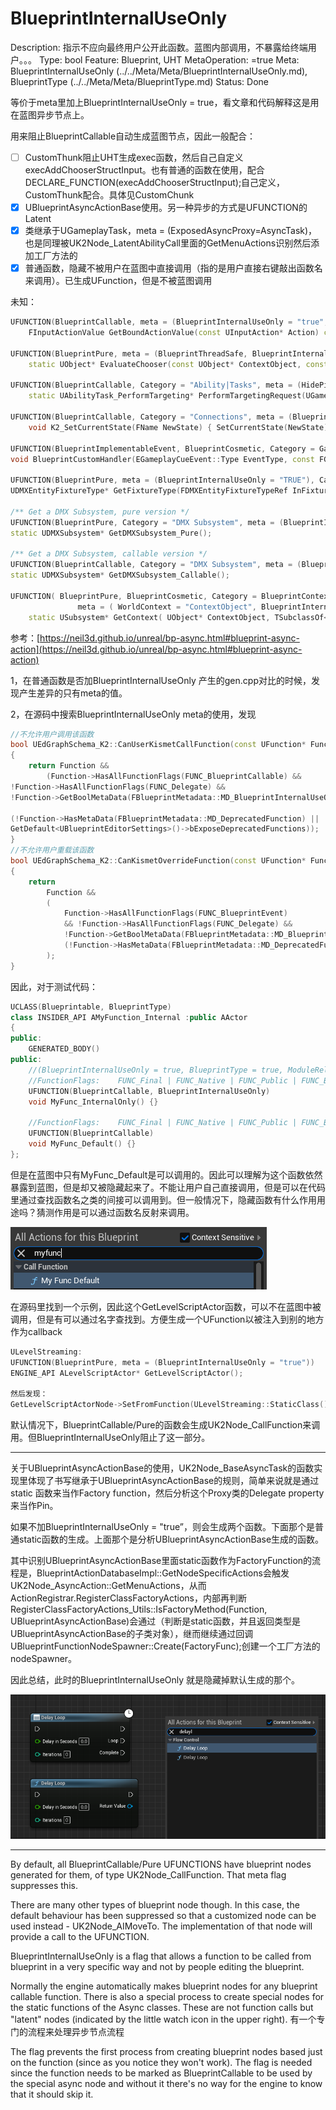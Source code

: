 # BlueprintInternalUseOnly

Description: 指示不应向最终用户公开此函数。蓝图内部调用，不暴露给终端用户。。。
Type: bool
Feature: Blueprint, UHT
MetaOperation: =true
Meta: BlueprintInternalUseOnly (../../Meta/Meta/BlueprintInternalUseOnly.md), BlueprintType (../../Meta/Meta/BlueprintType.md)
Status: Done

等价于meta里加上BlueprintInternalUseOnly = true，看文章和代码解释这是用在蓝图异步节点上。

用来阻止BlueprintCallable自动生成蓝图节点，因此一般配合：

- [ ]  CustomThunk阻止UHT生成exec函数，然后自己自定义execAddChooserStructInput。也有普通的函数在使用，配合DECLARE_FUNCTION(execAddChooserStructInput);自己定义，CustomThunk配合。具体见CustomChunk
- [x]  UBlueprintAsyncActionBase使用。另一种异步的方式是UFUNCTION的Latent
- [x]  类继承于UGameplayTask，meta = (ExposedAsyncProxy=AsyncTask)，也是同理被UK2Node_LatentAbilityCall里面的GetMenuActions识别然后添加工厂方法的
- [x]  普通函数，隐藏不被用户在蓝图中直接调用（指的是用户直接右键敲出函数名来调用）。已生成UFunction，但是不被蓝图调用

未知：

```cpp
UFUNCTION(BlueprintCallable, meta = (BlueprintInternalUseOnly = "true", HideSelfPin = "true", HidePin = "Action"))
	FInputActionValue GetBoundActionValue(const UInputAction* Action) const;

UFUNCTION(BlueprintPure, meta = (BlueprintThreadSafe, BlueprintInternalUseOnly = "true", DeterminesOutputType = "ObjectClass"))
	static UObject* EvaluateChooser(const UObject* ContextObject, const UChooserTable* ChooserTable, TSubclassOf<UObject> ObjectClass);

UFUNCTION(BlueprintCallable, Category = "Ability|Tasks", meta = (HidePin = "OwningAbility", DefaultToSelf = "OwningAbility", BlueprintInternalUseOnly = "TRUE"))
	static UAbilityTask_PerformTargeting* PerformTargetingRequest(UGameplayAbility* OwningAbility, UTargetingPreset* InTargetingPreset, bool bAllowAsync);

UFUNCTION(BlueprintCallable, Category = "Connections", meta = (BlueprintInternalUseOnly = "true"))
	void K2_SetCurrentState(FName NewState) { SetCurrentState(NewState); }

UFUNCTION(BlueprintImplementableEvent, BlueprintCosmetic, Category = GameplayCue, meta = (BlueprintInternalUseOnly = "true"))
void BlueprintCustomHandler(EGameplayCueEvent::Type EventType, const FGameplayCueParameters& Parameters);

UFUNCTION(BlueprintPure, meta = (BlueprintInternalUseOnly = "TRUE"), Category = "DMX")
UDMXEntityFixtureType* GetFixtureType(FDMXEntityFixtureTypeRef InFixtureType);

/** Get a DMX Subsystem, pure version */
UFUNCTION(BlueprintPure, Category = "DMX Subsystem", meta = (BlueprintInternalUseOnly = "true"))
static UDMXSubsystem* GetDMXSubsystem_Pure();

/** Get a DMX Subsystem, callable version */
UFUNCTION(BlueprintCallable, Category = "DMX Subsystem", meta = (BlueprintInternalUseOnly = "true"))
static UDMXSubsystem* GetDMXSubsystem_Callable();

UFUNCTION( BlueprintPure, BlueprintCosmetic, Category = BlueprintContext,
	           meta = ( WorldContext = "ContextObject", BlueprintInternalUseOnly = "true" ) )
	static USubsystem* GetContext( UObject* ContextObject, TSubclassOf< USubsystem > Class );
```

参考：[https://neil3d.github.io/unreal/bp-async.html#blueprint-async-action](https://neil3d.github.io/unreal/bp-async.html#blueprint-async-action)

1，在普通函数是否加BlueprintInternalUseOnly 产生的gen.cpp对比的时候，发现产生差异的只有meta的值。

2，在源码中搜索BlueprintInternalUseOnly  meta的使用，发现

```cpp
//不允许用户调用该函数
bool UEdGraphSchema_K2::CanUserKismetCallFunction(const UFunction* Function)
{
	return Function && 
		(Function->HasAllFunctionFlags(FUNC_BlueprintCallable) && 
!Function->HasAllFunctionFlags(FUNC_Delegate) && 
!Function->GetBoolMetaData(FBlueprintMetadata::MD_BlueprintInternalUseOnly) && 

(!Function->HasMetaData(FBlueprintMetadata::MD_DeprecatedFunction) || 
GetDefault<UBlueprintEditorSettings>()->bExposeDeprecatedFunctions));
}
//不允许用户重载该函数
bool UEdGraphSchema_K2::CanKismetOverrideFunction(const UFunction* Function)
{
	return  
		Function && 
		(
			Function->HasAllFunctionFlags(FUNC_BlueprintEvent)
			&& !Function->HasAllFunctionFlags(FUNC_Delegate) && 
			!Function->GetBoolMetaData(FBlueprintMetadata::MD_BlueprintInternalUseOnly) && 
			(!Function->HasMetaData(FBlueprintMetadata::MD_DeprecatedFunction) || GetDefault<UBlueprintEditorSettings>()->bExposeDeprecatedFunctions)
		);
}
```

因此，对于测试代码：

```cpp
UCLASS(Blueprintable, BlueprintType)
class INSIDER_API AMyFunction_Internal :public AActor
{
public:
	GENERATED_BODY()
public:
	//(BlueprintInternalUseOnly = true, BlueprintType = true, ModuleRelativePath = Function/MyFunction_Internal.h)
	//FunctionFlags:	FUNC_Final | FUNC_Native | FUNC_Public | FUNC_BlueprintCallable 
	UFUNCTION(BlueprintCallable, BlueprintInternalUseOnly)
	void MyFunc_InternalOnly() {}

	//FunctionFlags:	FUNC_Final | FUNC_Native | FUNC_Public | FUNC_BlueprintCallable 
	UFUNCTION(BlueprintCallable)
	void MyFunc_Default() {}
};
```

但是在蓝图中只有MyFunc_Default是可以调用的。因此可以理解为这个函数依然暴露到蓝图，但是却又被隐藏起来了。不能让用户自己直接调用，但是可以在代码里通过查找函数名之类的间接可以调用到。但一般情况下，隐藏函数有什么作用用途吗？猜测作用是可以通过函数名反射来调用。

![Untitled](BlueprintInternalUseOnly/Untitled.png)

在源码里找到一个示例，因此这个GetLevelScriptActor函数，可以不在蓝图中被调用，但是有可以通过名字查找到。方便生成一个UFunction以被注入到别的地方作为callback

```cpp
ULevelStreaming:
UFUNCTION(BlueprintPure, meta = (BlueprintInternalUseOnly = "true"))
ENGINE_API ALevelScriptActor* GetLevelScriptActor();

然后发现：
GetLevelScriptActorNode->SetFromFunction(ULevelStreaming::StaticClass()->FindFunctionByName(GET_FUNCTION_NAME_CHECKED(ULevelStreaming, GetLevelScriptActor)));
```

默认情况下，BlueprintCallable/Pure的函数会生成UK2Node_CallFunction来调用。但BlueprintInternalUseOnly阻止了这一部分。

---

关于UBlueprintAsyncActionBase的使用，UK2Node_BaseAsyncTask的函数实现里体现了书写继承于UBlueprintAsyncActionBase的规则，简单来说就是通过static 函数来当作Factory function，然后分析这个Proxy类的Delegate property来当作Pin。

如果不加BlueprintInternalUseOnly = "true”，则会生成两个函数。下面那个是普通static函数的生成。上面那个是分析UBlueprintAsyncActionBase生成的函数。

其中识别UBlueprintAsyncActionBase里面static函数作为FactoryFunction的流程是，BlueprintActionDatabaseImpl::GetNodeSpecificActions会触发UK2Node_AsyncAction::GetMenuActions，从而ActionRegistrar.RegisterClassFactoryActions，内部再判断RegisterClassFactoryActions_Utils::IsFactoryMethod(Function, UBlueprintAsyncActionBase)会通过（判断是static函数，并且返回类型是UBlueprintAsyncActionBase的子类对象），继而继续通过回调UBlueprintFunctionNodeSpawner::Create(FactoryFunc);创建一个工厂方法的nodeSpawner。

因此总结，此时的BlueprintInternalUseOnly 就是隐藏掉默认生成的那个。

![Untitled](BlueprintInternalUseOnly/Untitled%201.png)

---

By default, all BlueprintCallable/Pure UFUNCTIONS have blueprint nodes generated for them, of type UK2Node_CallFunction. That meta flag suppresses this.

There are many other types of blueprint node though. In this case, the default behaviour has been suppressed so that a customized node can be used instead - UK2Node_AIMoveTo. The implementation of that node will provide a call to the UFUNCTION.

BlueprintInternalUseOnly is a flag that allows a function to be called from blueprint in a very specific way and not by people editing the blueprint.

Normally the engine automatically makes blueprint nodes for any blueprint callable function. There is also a special process to create special nodes for the static functions of the Async classes. These are not function calls but "latent" nodes (indicated by the little watch icon in the upper right). 有一个专门的流程来处理异步节点流程

The flag prevents the first process from creating blueprint nodes based just on the function (since as you notice they won't work). The flag is needed since the function needs to be marked as BlueprintCallable to be used by the special async node and without it there's no way for the engine to know that it should skip it.